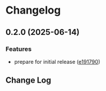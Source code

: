 # Changelog

## 0.2.0 (2025-06-14)


### Features

* prepare for initial release ([e191790](https://github.com/Julusian/node-logitech-mx-creative-console/commit/e19179069cdcb82bca8bb24095092a193800467e))

## Change Log

